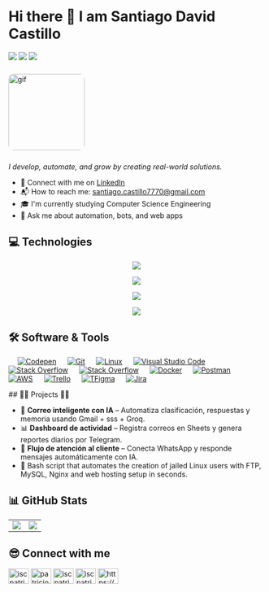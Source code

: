 <h1>Hi there 👋 I am Santiago David Castillo</h1>

<p align="left">
  <img src="https://img.shields.io/github/followers/SantiagoDav1934?label=Followers&style=social" />
  <img src="https://img.shields.io/github/stars/SantiagoDav1934?style=social" />
  <img src="https://komarev.com/ghpvc/?username=SantiagoDav1934&label=Profile%20views&color=0e75b6&style=flat" />
</p>

<img 
  src="https://i.pinimg.com/originals/e4/26/70/e426702edf874b181aced1e2fa5c6cde.gif" 
  width="150px" 
  alt="gif" 
  style="border-radius: 10px; margin-top: 10px; margin-bottom: 10px;"
/>

<em>I develop, automate, and grow by creating real-world solutions.</em>

<ul>
  <li>💼 Connect with me on <a href="#">LinkedIn</a></li>
  <li>📬 How to reach me: <a href="mailto:santiago.castillo7770@gmail.com">santiago.castillo7770@gmail.com</a></li>
  <li>🎓 I'm currently studying Computer Science Engineering</li>
  <li>💬 Ask me about automation, bots, and web apps</li>
</ul>

## 💻 Technologies 
<p align="center">
  <a href="https://skillicons.dev">
    <img src="https://skillicons.dev/icons?i=py,java,cpp&perline=3" />
  </a>
</p>

<p align="center">
  <a href="https://skillicons.dev">
    <img src="https://skillicons.dev/icons?i=mysql,nginx,git,github,discord&perline=5" />
  </a>
</p>

<p align="center">
  <a href="https://skillicons.dev">
    <img src="https://skillicons.dev/icons?i=gmail,gcp,eclipse,matlab,notion&perline=5" />
  </a>
</p>

<p align="center">
  <a href="https://skillicons.dev">
    <img src="https://skillicons.dev/icons?i=windows,ubuntu&perline=2" />
  </a>
</p>

 ## 🛠️ Software & Tools

<p>
  &emsp;
    <a href="#"><img alt="Codepen" src="https://img.shields.io/badge/Codepen-000000?style=for-the-badge&logo=codepen&logoColor=white"></a>
  &emsp;
    <a href="#"><img alt="Git" src="https://img.shields.io/badge/Git-F05032?style=for-the-badge&logo=git&logoColor=white"></a>
  &emsp;
    <a href="#"><img alt="Linux" src="https://img.shields.io/badge/Linux-FCC624?style=for-the-badge&logo=linux&logoColor=black"></a>
  &emsp;
    <a href="#"><img alt="Visual Studio Code" src="https://img.shields.io/badge/Visual_Studio_Code-0078D4?style=for-the-badge&logo=visual%20studio%20code&logoColor=white"></a>
  &emsp;
    <a href="#"><img alt="Stack Overflow" src="https://img.shields.io/badge/Stack_Overflow-FE7A16?style=for-the-badge&logo=stack-overflow&logoColor=white"></a>
&emsp;
    <a href="#"><img alt="Stack Overflow" src="https://img.shields.io/badge/MacOS--9cf?style=for-the-badge&logo=apple&logoColor=white"></a>
    &emsp;
    <a href="#"><img alt="Docker" src="https://img.shields.io/badge/Docker-2CA5E0?style=for-the-badge&logo=docker&logoColor=white"></a>
     &emsp;
    <a href="#"><img alt="Postman" src="https://img.shields.io/badge/Postman-FF6C37?style=for-the-badge&logo=Postman&logoColor=white"></a>
     &emsp;
    <a href="#"><img alt="AWS" src="https://img.shields.io/badge/Amazon_AWS-232F3E?style=for-the-badge&logo=amazon-aws&logoColor=white"></a>
    &emsp;
    <a href="#"><img alt="Trello" src="https://img.shields.io/badge/Trello-0052CC?style=for-the-badge&logo=trello&logoColor=white"></a>
    &emsp;
     <a href="#"><img alt="TFigma" src="https://img.shields.io/badge/Figma-F24E1E?style=for-the-badge&logo=figma&logoColor=white"></a>
    &emsp; 
   <a href="#"><img alt="Jira" src="https://img.shields.io/badge/Jira-0052CC?style=for-the-badge&logo=Jira&logoColor=white"></a>
    &emsp;
    
</p>
## 🚀🚀  Projects  🚀🚀

- 🧠 **Correo inteligente con IA** – Automatiza clasificación, respuestas y memoria usando Gmail + sss + Groq.
- 📊 **Dashboard de actividad** – Registra correos en Sheets y genera reportes diarios por Telegram.
- 🤖 **Flujo de atención al cliente** – Conecta WhatsApp y responde mensajes automáticamente con IA.
- 🔐 Bash script that automates the creation of jailed Linux users with FTP, MySQL, Nginx and web hosting setup in seconds.

## 📊 GitHub Stats

<table>
  <tr>
    <td>
      <img src="https://github-readme-stats.vercel.app/api?username=Santiago193&show_icons=true&theme=radical" />
    </td>
    <td>
      <img src="https://github-readme-stats.vercel.app/api/top-langs/?username=Santiago193&layout=compact&theme=radical" />
    </td>
  </tr>
</table>



## 😎 Connect with me
<p align="left">
  
<a href="https://linkedin.com/in/patricio-gomez" target="blank"><img align="center" src="https://www.svgrepo.com/show/448234/linkedin.svg" alt="iscpatricio92" height="30" width="40" /></a>
<a href="https://stackoverflow.com/users/9591889/patricio" target="blank"><img align="center" src="https://www.svgrepo.com/show/475686/stackoverflow-color.svg" alt="patricio" height="30" width="40" /></a>
<a href="https://www.youtube.com/@iscpatricio" target="blank"><img align="center" src="https://www.svgrepo.com/show/475700/youtube-color.svg" alt="iscpatricio" height="30" width="40" /></a>
<a href="mailTo:isc.patricio@gmail.com" target="blank"> <img align="center" src="https://www.svgrepo.com/show/349378/gmail.svg" alt="iscpatricio" height="30" width="40" /></a>
<a href="https://github.com/iscpatricio92" target="blank"> <img align="center" alt="https://github.com/iscpatricio92" src="https://www.svgrepo.com/show/512317/github-142.svg" height="30" width="40" /></a>
</p>
<br>

<br>

